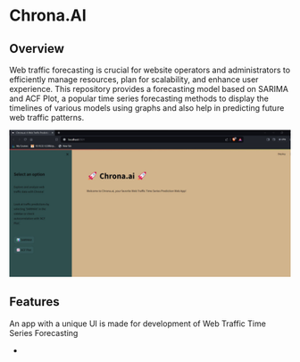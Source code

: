 # Chrona.AI 

## Overview

Web traffic forecasting is crucial for website operators and administrators to efficiently manage resources, plan for scalability, and enhance user experience. This repository provides a forecasting model based on SARIMA and ACF Plot, a popular time series forecasting methods to display the timelines of various models using graphs and also help in predicting  future web traffic patterns.

![App Screenshot](chrona.jpg)

## Features
An app with a unique UI is made for development of Web Traffic Time Series Forecasting

-

